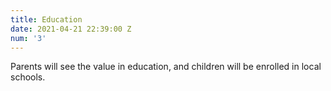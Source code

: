 ```yaml
---
title: Education
date: 2021-04-21 22:39:00 Z
num: '3'
---
```


Parents will see the value in education, and children will be enrolled in local schools.
